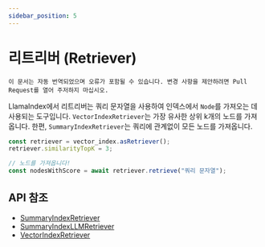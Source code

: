 ```yaml
---
sidebar_position: 5
---
```


# 리트리버 (Retriever)

`이 문서는 자동 번역되었으며 오류가 포함될 수 있습니다. 변경 사항을 제안하려면 Pull Request를 열어 주저하지 마십시오.`

LlamaIndex에서 리트리버는 쿼리 문자열을 사용하여 인덱스에서 `Node`를 가져오는 데 사용되는 도구입니다. `VectorIndexRetriever`는 가장 유사한 상위 k개의 노드를 가져옵니다. 한편, `SummaryIndexRetriever`는 쿼리에 관계없이 모든 노드를 가져옵니다.

```typescript
const retriever = vector_index.asRetriever();
retriever.similarityTopK = 3;

// 노드를 가져옵니다!
const nodesWithScore = await retriever.retrieve("쿼리 문자열");
```

## API 참조

- [SummaryIndexRetriever](../../api/classes/SummaryIndexRetriever.md)
- [SummaryIndexLLMRetriever](../../api/classes/SummaryIndexLLMRetriever.md)
- [VectorIndexRetriever](../../api/classes/VectorIndexRetriever.md)
